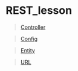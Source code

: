 # REST_lesson
>[Controller](https://github.com/AbdulatipA/REST_lesson/blob/master/src/main/java/org/example/rest_lesson/controller/OrderController.java)

>[Config](https://github.com/AbdulatipA/REST_lesson/blob/master/src/main/java/org/example/rest_lesson/config/OpenAPIConfig.java)

>[Entity](https://github.com/AbdulatipA/REST_lesson/blob/master/src/main/java/org/example/rest_lesson/Order.java)

>[URL](http://localhost:8080/swagger-ui/index.html#/)
